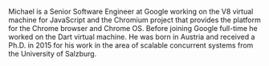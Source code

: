 Michael is a Senior Software Engineer at Google working on the V8 virtual machine for JavaScript and the Chromium project that provides the platform for the Chrome browser and Chrome OS. Before joining Google full-time he worked on the Dart virtual machine. He was born in Austria and received a Ph.D. in 2015 for his work in the area of scalable concurrent systems from the University of Salzburg.
